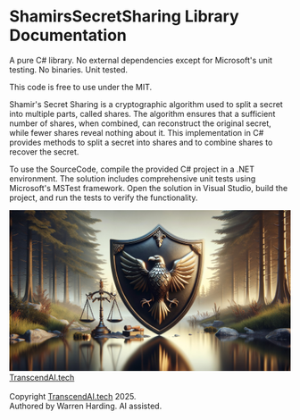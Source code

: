 
# ShamirsSecretSharing Library Documentation

A pure C# library. No external dependencies except for Microsoft's unit testing. No binaries. Unit tested.

This code is free to use under the MIT.

Shamir's Secret Sharing is a cryptographic algorithm used to split a secret into multiple parts, called shares. The algorithm ensures that a sufficient number of shares, when combined, can reconstruct the original secret, while fewer shares reveal nothing about it. This implementation in C# provides methods to split a secret into shares and to combine shares to recover the secret.

To use the SourceCode, compile the provided C# project in a .NET environment. The solution includes comprehensive unit tests using Microsoft's MSTest framework. Open the solution in Visual Studio, build the project, and run the tests to verify the functionality.

![AI Image](aiimage.jpg)
[TranscendAI.tech](https://TranscendAI.tech)<br>
<br>
Copyright [TranscendAI.tech](https://TranscendAI.tech) 2025.</br>
Authored by Warren Harding. AI assisted.</br>
  